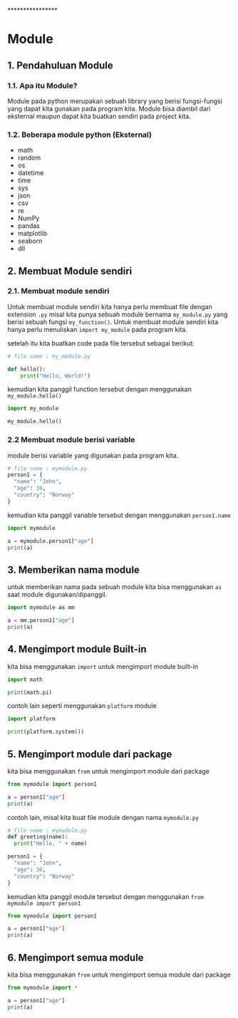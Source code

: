 ****************<h1> Module </h1>

## 1. Pendahuluan Module

### 1.1. Apa itu Module?

Module pada python merupakan sebuah library yang berisi fungsi-fungsi yang dapat kita gunakan pada program kita. Module bisa diambil dari eksternal maupun dapat kita buatkan sendiri pada project kita.

### 1.2. Beberapa module python (Eksternal)

- math
- random
- os
- datetime
- time
- sys
- json
- csv
- re
- NumPy
- pandas
- matplotlib
- seaborn
- dll

## 2. Membuat Module sendiri

### 2.1. Membuat module sendiri

Untuk membuat module sendiri kita hanya perlu membuat file dengan extension `.py`
misal kita punya sebuah module bernama `my_module.py` yang berisi sebuah fungsi `my_function()`. Untuk membuat module sendiri kita hanya perlu menuliskan `import my_module` pada program kita.

setelah itu kita buatkan code pada file tersebut sebagai berikut:

```python
# file name : my_module.py

def hello():
    print("Hello, World!")
```

kemudian kita panggil function tersebut dengan menggunakan `my_module.hello()`

```python
import my_module

my_module.hello()
```
### 2.2 Membuat module berisi variable

module berisi variable yang digunakan pada program kita.

```python
# file name : mymodule.py
person1 = {
  "name": "John",
  "age": 36,
  "country": "Norway"
}
```
kemudian kita panggil variable tersebut dengan menggunakan `person1.name`

```python
import mymodule

a = mymodule.person1["age"]
print(a)
```
## 3. Memberikan nama module

untuk memberikan nama pada sebuah module kita bisa menggunakan `as` saat module digunakan/dipanggil.

```python
import mymodule as mm

a = mm.person1["age"]
print(a)
```

## 4. Mengimport module Built-in

kita bisa menggunakan `import` untuk mengimport module built-in

```python
import math

print(math.pi)
```

contoh lain seperti menggunakan `platform` module

```python
import platform

print(platform.system())
```

## 5. Mengimport module dari package

kita bisa menggunakan `from` untuk mengimport module dari package

```python
from mymodule import person1

a = person1["age"]
print(a)
```

contoh lain, misal kita buat file module dengan nama `mymodule.py` 

```python
# file name : mymodule.py
def greeting(name):
  print("Hello, " + name)

person1 = {
  "name": "John",
  "age": 36,
  "country": "Norway"
}
```

kemudian kita panggil module tersebut dengan menggunakan `from mymodule import person1`

```python
from mymodule import person1

a = person1["age"]
print(a)
```

## 6. Mengimport semua module

kita bisa menggunakan `from` untuk mengimport semua module dari package

```python
from mymodule import *

a = person1["age"]
print(a)
```





